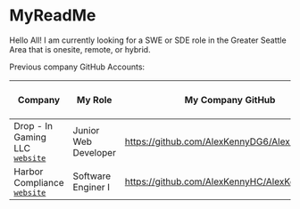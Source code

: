 # MyReadMe

Hello All! I am currently looking for a SWE or SDE role in the Greater Seattle Area that is onesite, remote, or hybrid.

Previous company GitHub Accounts:

| Company | My Role | My Company GitHub | Time Spent There |
| ----------- | ----------- | ----------- | ----------- |
| Drop - In Gaming LLC [`website`](https://www.dropingaming.com/) | Junior Web Developer | https://github.com/AlexKennyDG6/AlexKennyDG6 | 1 year 1 month |
| Harbor Compliance [`website`]([https://www.dropingaming.com/](https://www.harborcompliance.com/)) | Software Enginer I | https://github.com/AlexKennyHC/AlexKennyHC | 6 months |

